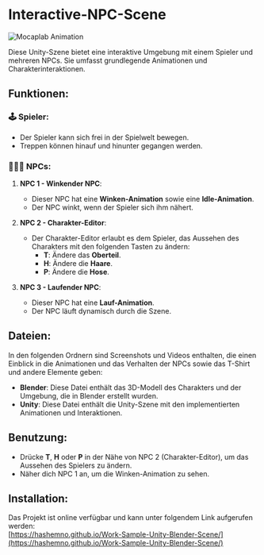 # Interactive-NPC-Scene

![Mocaplab Animation](https://github.com/user-attachments/assets/4132cb5e-77ff-4a9b-8b31-650e979fb5dc)

Diese Unity-Szene bietet eine interaktive Umgebung mit einem Spieler und mehreren NPCs. Sie umfasst grundlegende Animationen und Charakterinteraktionen.

## Funktionen:

### 🕹️ Spieler:
- Der Spieler kann sich frei in der Spielwelt bewegen.
- Treppen können hinauf und hinunter gegangen werden.

### 🧑‍🤝‍🧑 NPCs:

1. **NPC 1 - Winkender NPC**:
   - Dieser NPC hat eine **Winken-Animation** sowie eine **Idle-Animation**.
   - Der NPC winkt, wenn der Spieler sich ihm nähert.

2. **NPC 2 - Charakter-Editor**:
   - Der Charakter-Editor erlaubt es dem Spieler, das Aussehen des Charakters mit den folgenden Tasten zu ändern:
     - **T**: Ändere das **Oberteil**.
     - **H**: Ändere die **Haare**.
     - **P**: Ändere die **Hose**.

3. **NPC 3 - Laufender NPC**:
   - Dieser NPC hat eine **Lauf-Animation**.
   - Der NPC läuft dynamisch durch die Szene.

## Dateien:

In den folgenden Ordnern sind Screenshots und Videos enthalten, die einen Einblick in die Animationen und das Verhalten der NPCs sowie das T-Shirt und andere Elemente geben:

- **Blender**: Diese Datei enthält das 3D-Modell des Charakters und der Umgebung, die in Blender erstellt wurden.
- **Unity**: Diese Datei enthält die Unity-Szene mit den implementierten Animationen und Interaktionen.

## Benutzung:

- Drücke **T**, **H** oder **P** in der Nähe von NPC 2 (Charakter-Editor), um das Aussehen des Spielers zu ändern.
- Näher dich NPC 1 an, um die Winken-Animation zu sehen.


## Installation:

Das Projekt ist online verfügbar und kann unter folgendem Link aufgerufen werden:  
[https://hashemno.github.io/Work-Sample-Unity-Blender-Scene/](https://hashemno.github.io/Work-Sample-Unity-Blender-Scene/)
